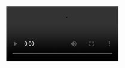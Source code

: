   <video class="video-container video-containerd" id="video" control onclick="play()" onended="myFunction()">
    <source src="https://cdn1.francoischouin1.repl.co/video/presantation.mp4" type="video/mp4">
  </video>
